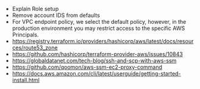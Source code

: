 * Explain Role setup
* Remove account IDS from defaults
* For VPC endpoint policy, we select the default policy, however, in the production environment you may restrict access to the specific AWS Principals.
* https://registry.terraform.io/providers/hashicorp/aws/latest/docs/resources/route53_zone
* https://github.com/hashicorp/terraform-provider-aws/issues/10843
* https://globaldatanet.com/tech-blog/ssh-and-scp-with-aws-ssm
* https://github.com/qoomon/aws-ssm-ec2-proxy-command
* https://docs.aws.amazon.com/cli/latest/userguide/getting-started-install.html